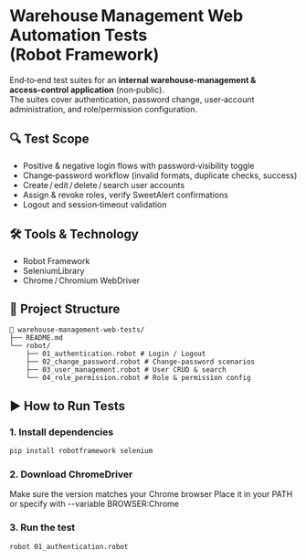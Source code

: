 # Warehouse Management Web Automation Tests (Robot Framework)

End‑to‑end test suites for an **internal warehouse‑management & access‑control application** (non‑public).  
The suites cover authentication, password change, user‑account administration, and role/permission configuration.

## 🔍 Test Scope
- Positive & negative login flows with password‑visibility toggle  
- Change‑password workflow (invalid formats, duplicate checks, success)  
- Create / edit / delete / search user accounts  
- Assign & revoke roles, verify SweetAlert confirmations  
- Logout and session‑timeout validation

## 🛠️ Tools & Technology
- Robot Framework
- SeleniumLibrary
- Chrome / Chromium WebDriver

## 📂 Project Structure
```
📁 warehouse-management-web-tests/
├── README.md
└── robot/
    ├── 01_authentication.robot # Login / Logout
    ├── 02_change_password.robot # Change‑password scenarios
    ├── 03_user_management.robot # User CRUD & search
    └── 04_role_permission.robot # Role & permission config

```

## ▶️ How to Run Tests

### 1. Install dependencies
```bash
pip install robotframework selenium
```

###  2. Download ChromeDriver
Make sure the version matches your Chrome browser
Place it in your PATH or specify with --variable BROWSER:Chrome

###  3. Run the test
```bash
robot 01_authentication.robot
```
